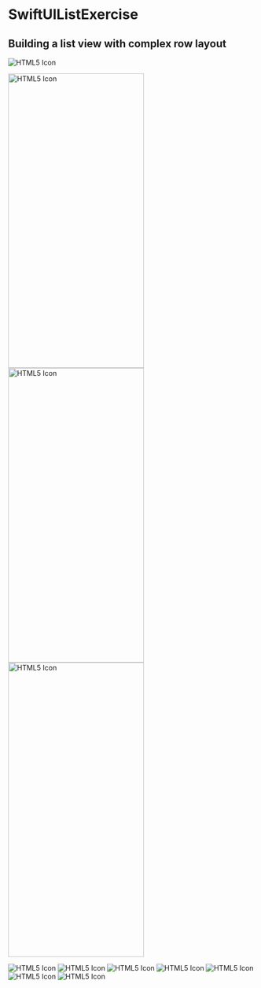 # SwiftUIListExercise

## Building a list view with complex row layout

<img src="https://github.com/obadasemary/SwiftUIListExercise/blob/main/swiftui-list-13.jpg" alt="HTML5 Icon">

<img src="https://github.com/obadasemary/SwiftUIListExercise/blob/main/SwiftUIListExercise_1.png" alt="HTML5 Icon" width="276" height="598"><img src="https://github.com/obadasemary/SwiftUIListExercise/blob/main/SwiftUIListExercise_2.png" alt="HTML5 Icon" width="276" height="598"><img src="https://github.com/obadasemary/SwiftUIListExercise/blob/main/SwiftUIListExercise_3.png" alt="HTML5 Icon" width="276" height="598">

<img src="https://github.com/obadasemary/SwiftUIListExercise/blob/main/swiftui-navigation-1.jpg" alt="HTML5 Icon">
<img src="https://github.com/obadasemary/SwiftUIListExercise/blob/main/swiftui-navigation-10.jpg" alt="HTML5 Icon">
<img src="https://github.com/obadasemary/SwiftUIListExercise/blob/main/swiftui-navigation-14.png" alt="HTML5 Icon">

<img src="https://github.com/obadasemary/SwiftUIListExercise/blob/PresentedModalViews/swiftui-modal-1.png" alt="HTML5 Icon">
<img src="https://github.com/obadasemary/SwiftUIListExercise/blob/PresentedModalViews/swiftui-modal-2.jpg" alt="HTML5 Icon">
<img src="https://github.com/obadasemary/SwiftUIListExercise/blob/PresentedModalViews/swiftui-modal-5.png" alt="HTML5 Icon">
<img src="https://github.com/obadasemary/SwiftUIListExercise/blob/PresentedModalViews/swiftui-modal-7.png" alt="HTML5 Icon">

